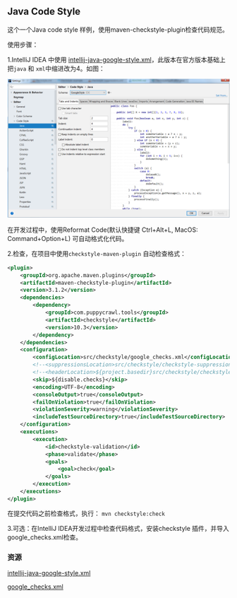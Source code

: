## Java Code Style

这个一个Java code style 样例，使用maven-checkstyle-plugin检查代码规范。

使用步骤：

1.IntelliJ IDEA 中使用 [intellij-java-google-style.xml](attachment/intellij-java-google-style.xml)，此版本在官方版本基础上把`java` 和 `xml`中缩进改为4。如图：

![code-style](code-style.png)

在开发过程中，使用Reformat Code(默认快捷键 Ctrl+Alt+L, MacOS: Command+Option+L) 可自动格式化代码。

2.检查，在项目中使用`checkstyle-maven-plugin` 自动检查格式：

```xml
<plugin>
    <groupId>org.apache.maven.plugins</groupId>
    <artifactId>maven-checkstyle-plugin</artifactId>
    <version>3.1.2</version>
    <dependencies>
        <dependency>
            <groupId>com.puppycrawl.tools</groupId>
            <artifactId>checkstyle</artifactId>
            <version>10.3</version>
        </dependency>
    </dependencies>
    <configuration>
        <configLocation>src/checkstyle/google_checks.xml</configLocation>
        <!--<suppressionsLocation>src/checkstyle/checkstyle-suppressions.xml</suppressionsLocation>-->
        <!--<headerLocation>${project.basedir}src/checkstyle/checkstyle-header.txt</headerLocation>-->
        <skip>${disable.checks}</skip>
        <encoding>UTF-8</encoding>
        <consoleOutput>true</consoleOutput>
        <failOnViolation>true</failOnViolation>
        <violationSeverity>warning</violationSeverity>
        <includeTestSourceDirectory>true</includeTestSourceDirectory>
    </configuration>
    <executions>
        <execution>
            <id>checkstyle-validation</id>
            <phase>validate</phase>
            <goals>
                <goal>check</goal>
            </goals>
        </execution>
    </executions>
</plugin>
```

在提交代码之前检查格式，执行： `mvn checkstyle:check` 

3.可选：在IntelliJ IDEA开发过程中检查代码格式，安装checkstyle 插件，并导入google_checks.xml检查。


### 资源

[intellij-java-google-style.xml](attachment/intellij-java-google-style.xml)

[google_checks.xml](attachment/google_checks.xml)
